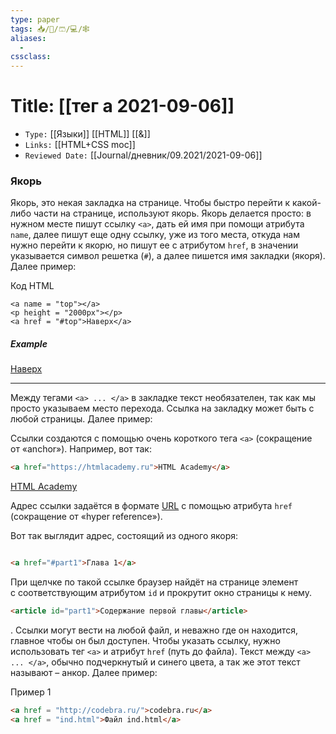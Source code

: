 ```yaml
---
type: paper
tags: 📥️/📜️/🩳/💻/🕸
aliases:
  - 
cssclass: 
---
```



# Title: **[[тег a 2021-09-06]]**
- `Type:` [[Языки]] [[HTML]] [[&]]
- `Links:` [[HTML+CSS moc]]
- `Reviewed Date:` [[Journal/дневник/09.2021/2021-09-06]]

### Якорь


Якорь, это некая закладка на странице. Чтобы быстро перейти к какой-либо части на странице, используют якорь. Якорь делается просто: в нужном месте пишут ссылку `<a>`, дать ей имя при помощи атрибута `name`, далее пишут еще одну ссылку, уже из того места, откуда нам нужно перейти к якорю, но пишут ее с атрибутом `href`, в значении указывается символ решетка (`#`), а далее пишется имя закладки (якоря). Далее пример:

Код HTML

```
<a name = "top"></a>
<p height = "2000px"></p>
<a href = "#top">Наверх</a>
```

##### Example
<a name = "top"></a>
<p height = "2000px"></p>
<a href = "#top">Наверх</a>

---


Между тегами `<a> ... </a>` в закладке текст необязателен, так как мы просто указываем место перехода. Ссылка на закладку может быть с любой страницы. Далее пример:

Ссылки создаются с помощью очень короткого тега `<a>` (сокращение от «anchor»). Например, вот так:

```html
<a href="https://htmlacademy.ru">HTML Academy</a>
```

<a href="https://htmlacademy.ru">HTML Academy</a>

Адрес ссылки задаётся в формате [URL](https://ru.wikipedia.org/wiki/URL) с помощью атрибута `href` (сокращение от «hyper reference»).


Вот так выглядит адрес, состоящий из одного якоря:

```html

<a href="#part1">Глава 1</a>
```


При щелчке по такой ссылке браузер найдёт на странице элемент с соответствующим атрибутом `id` и прокрутит окно страницы к нему.

```html
<article id="part1">Содержание первой главы</article>
```


. Ссылки могут вести на любой файл, и неважно где он находится, главное чтобы он был доступен. Чтобы указать ссылку, нужно использовать тег `<a>` и атрибут `href` (путь до файла). Текст между `<a> ... </a>`, обычно подчеркнутый и синего цвета, а так же этот текст называют – анкор. Далее пример:

Пример 1

```html
<a href = "http://codebra.ru/">codebra.ru</a>
<a href = "ind.html">Файл ind.html</a>
```

